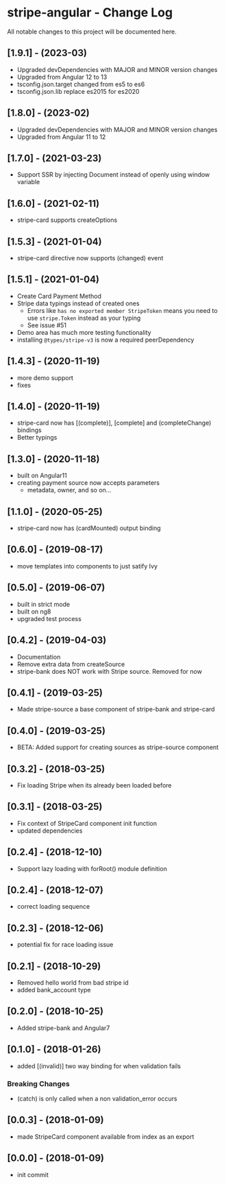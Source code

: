 # stripe-angular - Change Log
All notable changes to this project will be documented here.

## [1.9.1] - (2023-03)
- Upgraded devDependencies with MAJOR and MINOR version changes
- Upgraded from Angular 12 to 13
- tsconfig.json.target changed from es5 to es6
- tsconfig.json.lib replace es2015 for es2020


## [1.8.0] - (2023-02)
- Upgraded devDependencies with MAJOR and MINOR version changes
- Upgraded from Angular 11 to 12

## [1.7.0] - (2021-03-23)
- Support SSR by injecting Document instead of openly using window variable

## [1.6.0] - (2021-02-11)

- stripe-card supports createOptions

## [1.5.3] - (2021-01-04)
- stripe-card directive now supports (changed) event

## [1.5.1] - (2021-01-04)
- Create Card Payment Method
- Stripe data typings instead of created ones
  - Errors like `has no exported member StripeToken` means you need to use `stripe.Token` instead as your typing
  - See issue #51
- Demo area has much more testing functionality
- installing `@types/stripe-v3` is now a required peerDependency

## [1.4.3] - (2020-11-19)
- more demo support
- fixes

## [1.4.0] - (2020-11-19)
- stripe-card now has [(complete)], [complete] and (completeChange) bindings
- Better typings

## [1.3.0] - (2020-11-18)
- built on Angular11
- creating payment source now accepts parameters
  - metadata, owner, and so on...

## [1.1.0] - (2020-05-25)
- stripe-card now has (cardMounted) output binding

## [0.6.0] - (2019-08-17)
- move templates into components to just satify Ivy

## [0.5.0] - (2019-06-07)
- built in strict mode
- built on ng8
- upgraded test process

## [0.4.2] - (2019-04-03)
- Documentation
- Remove extra data from createSource
- stripe-bank does NOT work with Stripe source. Removed for now

## [0.4.1] - (2019-03-25)
- Made stripe-source a base component of stripe-bank and stripe-card

## [0.4.0] - (2019-03-25)
- BETA: Added support for creating sources as stripe-source component

## [0.3.2] - (2018-03-25)
- Fix loading Stripe when its already been loaded before

## [0.3.1] - (2018-03-25)
- Fix context of StripeCard component init function
- updated dependencies

## [0.2.4] - (2018-12-10)
- Support lazy loading with forRoot() module definition

## [0.2.4] - (2018-12-07)
- correct loading sequence

## [0.2.3] - (2018-12-06)
- potential fix for race loading issue

## [0.2.1] - (2018-10-29)
- Removed hello world from bad stripe id
- added bank_account type

## [0.2.0] - (2018-10-25)
- Added stripe-bank and Angular7

## [0.1.0] - (2018-01-26)
- added [(invalid)] two way binding for when validation fails
### Breaking Changes
- (catch) is only called when a non validation_error occurs

## [0.0.3] - (2018-01-09)
- made StripeCard component available from index as an export

## [0.0.0] - (2018-01-09)
- init commit